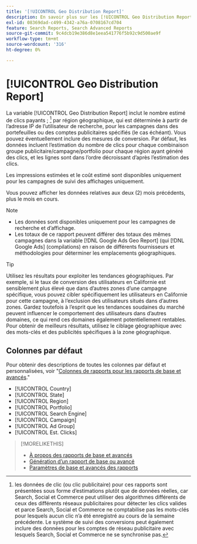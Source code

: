 ```yaml
---
title: '[!UICONTROL Geo Distribution Report]'
description: En savoir plus sur les [!UICONTROL Geo Distribution Report].
exl-id: 08369dad-c499-4342-a76a-0708167cd704
feature: Search Reports, Search Advanced Reports
source-git-commit: 9c4dcb19e386d8e1eea541776f5b92c9d500ae9f
workflow-type: tm+mt
source-wordcount: '316'
ht-degree: 0%

---
```


# [!UICONTROL Geo Distribution Report]

La variable [!UICONTROL Geo Distribution Report] inclut le nombre estimé de clics payants ; [^1] par région géographique, qui est déterminée à partir de l’adresse IP de l’utilisateur de recherche, pour les campagnes dans des portefeuilles ou des comptes publicitaires spécifiés (le cas échéant). Vous pouvez éventuellement inclure des mesures de conversion. Par défaut, les données incluent l’estimation du nombre de clics pour chaque combinaison groupe publicitaire/campagne/portfolio pour chaque région ayant généré des clics, et les lignes sont dans l’ordre décroissant d’après l’estimation des clics.

Les impressions estimées et le coût estimé sont disponibles uniquement pour les campagnes de suivi des affichages uniquement.

Vous pouvez afficher les données relatives aux deux (2) mois précédents, plus le mois en cours.

>[!NOTE]
>
>* Les données sont disponibles uniquement pour les campagnes de recherche et d’affichage.
>* Les totaux de ce rapport peuvent différer des totaux des mêmes campagnes dans la variable [!DNL Google Ads Geo Report] (qui [!DNL Google Ads] (compilations) en raison de différents fournisseurs et méthodologies pour déterminer les emplacements géographiques.

>[!TIP]
>
>Utilisez les résultats pour exploiter les tendances géographiques. Par exemple, si le taux de conversion des utilisateurs en Californie est sensiblement plus élevé que dans d’autres zones d’une campagne spécifique, vous pouvez cibler spécifiquement les utilisateurs en Californie pour cette campagne, à l’exclusion des utilisateurs situés dans d’autres zones. Gardez toutefois à l’esprit que les tendances soudaines du marché peuvent influencer le comportement des utilisateurs dans d’autres domaines, ce qui rend ces domaines également potentiellement rentables. Pour obtenir de meilleurs résultats, utilisez le ciblage géographique avec des mots-clés et des publicités spécifiques à la zone géographique.

[^1]: les données de clic (ou clic publicitaire) pour ces rapports sont présentées sous forme d’estimations plutôt que de données réelles, car Search, Social et Commerce peut utiliser des algorithmes différents de ceux des différents réseaux publicitaires pour détecter les clics valides et parce Search, Social et Commerce ne comptabilise pas les mots-clés pour lesquels aucun clic n’a été enregistré au cours de la semaine précédente. Le système de suivi des conversions peut également inclure des données pour les comptes de réseau publicitaire avec lesquels Search, Social et Commerce ne se synchronise pas.

## Colonnes par défaut

Pour obtenir des descriptions de toutes les colonnes par défaut et personnalisées, voir &quot;[Colonnes de rapports pour les rapports de base et avancés](basic-advanced-report-columns.md).&quot;

* [!UICONTROL Country]
* [!UICONTROL State]
* [!UICONTROL Region]
* [!UICONTROL Portfolio]
* [!UICONTROL Search Engine]
* [!UICONTROL Campaign]
* [!UICONTROL Ad Group]
* [!UICONTROL Est. Clicks]

>[!MORELIKETHIS]
>
>* [À propos des rapports de base et avancés](basic-advanced-report-about.md)
>* [Génération d’un rapport de base ou avancé](basic-advanced-report-generate.md)
>* [Paramètres de base et avancés des rapports](basic-advanced-report-settings.md)
